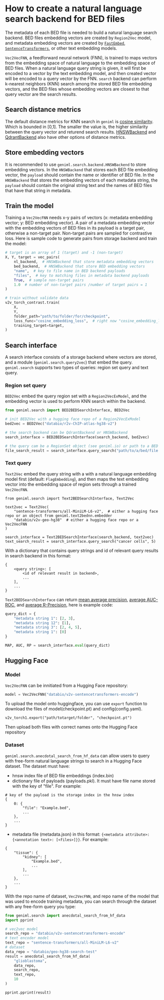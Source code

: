 # How to create a natural language search backend for BED files
The metadata of each BED file is needed to build a natural language search backend. BED files embedding vectors are created by
`Region2Vec` model, and metadata embedding vectors are created by [`FastEmbed`](https://github.com/qdrant/fastembed), [`SentenceTransformers`](https://www.sbert.net/), or other text embedding models.

`Vec2VecFNN`, a feedforward neural network (FNN), is trained to maps vectors from the embedding space of natural language to the embedding
space of BED files. When a natural language query string is given, it will first be encoded to a vector by the text embedding model, and then created 
vector will be encoded to a query vector by the FNN. `search` backend can perform k-nearest neighbors (KNN) search among the stored BED
file embedding vectors, and the BED files whose embedding vectors are closest to that query vector are the search results.

## Search distance metrics

The default distance metrics for KNN search in `geniml` is [cosine similarity](https://en.wikipedia.org/wiki/Cosine_similarity). Which is bounded in [0,1]. The smaller the value is, the higher similarity between the query vector and returend search results. [HNSWBackend](https://github.com/nmslib/hnswlib?tab=readme-ov-file#python-bindings) and [QdrantBackend](https://qdrant.tech/documentation/concepts/search/#metrics) also have other options of distance metrics.

## Store embedding vectors
It is recommended to use `geniml.search.backend.HNSWBackend` to store embedding vectors. In the `HNSWBackend` that stores each BED file embedding
vector, the `payload` should contain the name or identifier of BED file. In the `HNSWBackend` that stores the embedding vectors of each 
metadata string, the `payload` should contain the original string text and the names of BED files that have that string in metadata.

## Train the model
Training a `Vec2VecFNN` needs x-y pairs of vectors (x: metadata embedding vector; y: BED embedding vector). A pair of a metadata embedding
vector with the embedding vectors of BED files in its payload is a target pair, otherwise a non-target pair. Non-target pairs are sampled for
contrastive loss. Here is sample code to generate pairs from storage backend and train the model:

```python
# target is an array of 1 (target) and -1 (non-target) 
X, Y, target = vec_pairs(
    nl_backend,  # HNSWBackend that store metadata embedding vectors
    bed_backend,  # HNSWBackend that store BED embedding vectors
    "name",  # key to file name in BED backend payloads
    "files",  # key to matching files in metadata backend payloads
    True,  # sample non-target pairs
    1.0  # number of non-target pairs /number of target pairs = 1
)

# train without validate data
v2v_torch_contrast.train(
    X,
    Y,
    folder_path="path/to/folder/for/checkpoint",
    loss_func="cosine_embedding_loss",  # right now "cosine_embedding_loss" is the only contrastive loss function available
    training_target=target,
)

```

## Search interface
A search interface consists of a storage backend where vectors are stored, and a module (`geniml.search.query2vec`) that embed the query.
`geniml.search` supports two types of queries: region set query and text query. 

### Region set query

`BED2Vec` embed the query region set with a `Region2VecExModel`, and the embedding vector is used to perform KNN search within the backend.

```python
from geniml.search import BED2BEDSearchInterface, BED2Vec

# init BED2Vec with a hugging face repo of a Region2VecExModel
bed2vec = BED2Vec("databio/r2v-ChIP-atlas-hg38-v2")

# the search_backend can be QdrantBackend or HNSWBackend
search_interface = BED2BEDSearchInterface(search_backend, bed2vec)

# the query cam be a RegionSet object (see geniml.io) or path to a BED file in disk
file_search_result = search_interface.query_search("path/to/a/bed/file.bed", 5)
```

### Text query

`Text2Vec` embed the query string with a with a natural language embedding model first (default: `FlagEmbedding`), and then maps the text embedding vector into the embedding space of region sets through a trained `Vec2VecFNN`.

```
from geniml.search import Text2BEDSearchInterface, Text2Vec

text2vec = Text2Vec(
    "sentence-transformers/all-MiniLM-L6-v2",  # either a hugging face repo or an object from geniml.text2bednn.embedder
    "databio/v2v-geo-hg38"  # either a hugging face repo or a Vec2VecFNN
)

search_interface = Text2BEDSearchInterface(search_backend, text2vec)
text_search_result = search_interface.query_search("cancer cells", 5)
```

With a dictionary that contains query strings and id of relevant query results in search backend in this format:

```
{
    <query string>: [
        <id of relevant result in backend>,
        ...    
    ],
    ...
}
```

`Text2BEDSearchInterface` can return [mean average precision](https://www.youtube.com/watch?v=pM6DJ0ZZee0&t=157s), [average AUC-ROC](https://nlp.stanford.edu/IR-book/pdf/08eval.pdf), and [average R-Precision](https://link.springer.com/referenceworkentry/10.1007/978-0-387-39940-9_491), here is example code:

```python
query_dict = {
    "metadata string 1": [2, 3],
    "metadata string 12": [1],
    "metadata string 3": [2, 4, 5],
    "metadata string 1": [0]
}

MAP, AUC, RP = search_interface.eval(query_dict)
```

## Hugging Face

### Model

`Vec2VecFNN` can be innitiated from a Hugging Face repository:

```python
model = Vec2VecFNN("databio/v2v-sentencetransformers-encode")
```

To upload the model onto huggingface, you can use `export` function to download the files of model(checkpoint.pt) and config(config.yaml).

```
v2v_torch1.export("path/totarget/folder", "checkpoint.pt")
```

Then upload both files with correct names onto the Hugging Face repository

### Dataset

`geniml.search.anecdotal_search_from_hf_data` can allow users to query with free-form natural language strings to search in a Hugging Face dataset. The dataset must have:

* hnsw index file of BED file embeddings (index.bin)
* dictionary file of payloads (payloads.pkl). It must have file name stored with the key of "file". For example:

```
# key of the payload is the storage index in the hnsw index
{
    0: {
        "file": "Example.bed",
        ...
    },
    ...
}
```

* metadata file (metadata.json) in this format: `{<metadata attribute>: {<annotation text>: [<files>]}}`. For example:

```
{
    "tissue": {
        "kidney": [
            "Example.bed",
            ...
        ],
        ...
    },
    ...
}
```

With the repo name of dataset, `Vec2VecFNN`, and repo name of the model that was used to encode training metadata, you can search through the dataset with any free-form query you type:

```python
from geniml.search import anecdotal_search_from_hf_data
import pprint

# vec2vec model
search_repo = "databio/v2v-sentencetransformers-encode"
# text encoder model
text_repo = "sentence-transformers/all-MiniLM-L6-v2"
# dataset
data_repo = "databio/geo-hg38-search-test"
result = anecdotal_search_from_hf_data(
    "glioblastoma",
    data_repo,
    search_repo,
    text_repo,
    10
)

pprint.pprint(result)

```
